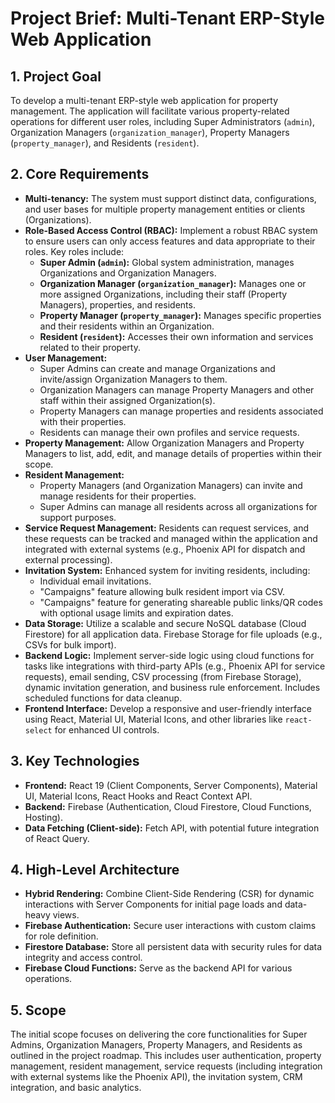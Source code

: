 # Project Brief: Multi-Tenant ERP-Style Web Application

## 1. Project Goal

To develop a multi-tenant ERP-style web application for property management. The application will facilitate various property-related operations for different user roles, including Super Administrators (`admin`), Organization Managers (`organization_manager`), Property Managers (`property_manager`), and Residents (`resident`).

## 2. Core Requirements

*   **Multi-tenancy:** The system must support distinct data, configurations, and user bases for multiple property management entities or clients (Organizations).
*   **Role-Based Access Control (RBAC):** Implement a robust RBAC system to ensure users can only access features and data appropriate to their roles. Key roles include:
    *   **Super Admin (`admin`):** Global system administration, manages Organizations and Organization Managers.
    *   **Organization Manager (`organization_manager`):** Manages one or more assigned Organizations, including their staff (Property Managers), properties, and residents.
    *   **Property Manager (`property_manager`):** Manages specific properties and their residents within an Organization.
    *   **Resident (`resident`):** Accesses their own information and services related to their property.
*   **User Management:**
    *   Super Admins can create and manage Organizations and invite/assign Organization Managers to them.
    *   Organization Managers can manage Property Managers and other staff within their assigned Organization(s).
    *   Property Managers can manage properties and residents associated with their properties.
    *   Residents can manage their own profiles and service requests.
*   **Property Management:** Allow Organization Managers and Property Managers to list, add, edit, and manage details of properties within their scope.
*   **Resident Management:**
    *   Property Managers (and Organization Managers) can invite and manage residents for their properties.
    *   Super Admins can manage all residents across all organizations for support purposes.
*   **Service Request Management:** Residents can request services, and these requests can be tracked and managed within the application and integrated with external systems (e.g., Phoenix API for dispatch and external processing).
*   **Invitation System:** Enhanced system for inviting residents, including:
    *   Individual email invitations.
    *   "Campaigns" feature allowing bulk resident import via CSV.
    *   "Campaigns" feature for generating shareable public links/QR codes with optional usage limits and expiration dates.
*   **Data Storage:** Utilize a scalable and secure NoSQL database (Cloud Firestore) for all application data. Firebase Storage for file uploads (e.g., CSVs for bulk import).
*   **Backend Logic:** Implement server-side logic using cloud functions for tasks like integrations with third-party APIs (e.g., Phoenix API for service requests), email sending, CSV processing (from Firebase Storage), dynamic invitation generation, and business rule enforcement. Includes scheduled functions for data cleanup.
*   **Frontend Interface:** Develop a responsive and user-friendly interface using React, Material UI, Material Icons, and other libraries like `react-select` for enhanced UI controls.

## 3. Key Technologies

*   **Frontend:** React 19 (Client Components, Server Components), Material UI, Material Icons, React Hooks and React Context API.
*   **Backend:** Firebase (Authentication, Cloud Firestore, Cloud Functions, Hosting).
*   **Data Fetching (Client-side):** Fetch API, with potential future integration of React Query.

## 4. High-Level Architecture

*   **Hybrid Rendering:** Combine Client-Side Rendering (CSR) for dynamic interactions with Server Components for initial page loads and data-heavy views.
*   **Firebase Authentication:** Secure user interactions with custom claims for role definition.
*   **Firestore Database:** Store all persistent data with security rules for data integrity and access control.
*   **Firebase Cloud Functions:** Serve as the backend API for various operations.

## 5. Scope

The initial scope focuses on delivering the core functionalities for Super Admins, Organization Managers, Property Managers, and Residents as outlined in the project roadmap. This includes user authentication, property management, resident management, service requests (including integration with external systems like the Phoenix API), the invitation system, CRM integration, and basic analytics.

